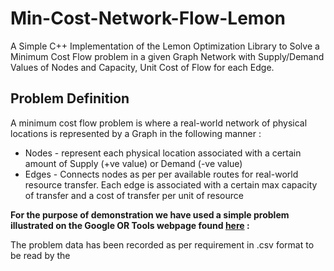 # Min-Cost-Network-Flow-Lemon
A Simple C++ Implementation of the Lemon Optimization Library to Solve a Minimum Cost Flow problem in a given Graph Network with Supply/Demand Values of Nodes and Capacity, Unit Cost of Flow for each Edge.  


## Problem Definition
A minimum cost flow problem is where a real-world network of physical locations is represented by a Graph in the following manner : 
* Nodes - represent each physical location associated with a certain amount of Supply (+ve value) or Demand (-ve value)
* Edges -  Connects nodes as per per available routes for real-world resource transfer. Each edge is associated with a certain max capacity of transfer and a cost of transfer per unit of resource

**For the purpose of demonstration we have used a simple problem illustrated on the Google OR Tools webpage found [here](https://developers.google.com/optimization/flow/mincostflow) :**

The problem data has been recorded as per requirement in .csv format to be read by the 
